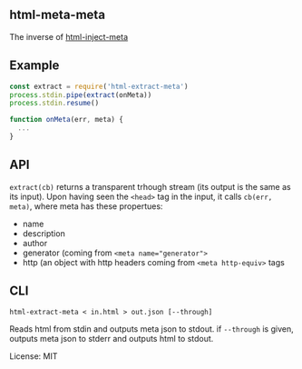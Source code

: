 html-meta-meta
---
The inverse of [html-inject-meta](https://npmjs.com/packages/html-inject-meta)


## Example

``` js
const extract = require('html-extract-meta')
process.stdin.pipe(extract(onMeta))
process.stdin.resume()

function onMeta(err, meta) {
  ...
}
```

## API

`extract(cb)` returns a transparent trhough stream (its output is the same as its input). Upon having seen the `<head>` tag in the input, it calls `cb(err, meta)`, where meta has these propertues:

  - name
  - description
  - author
  - generator (coming from `<meta name="generator">`
  - http (an object with http headers coming from `<meta http-equiv>` tags

## CLI

`html-extract-meta < in.html > out.json [--through]`

Reads html from stdin and outputs meta json to stdout. if `--through` is given, outputs meta json to stderr and outputs html to stdout.

License: MIT
